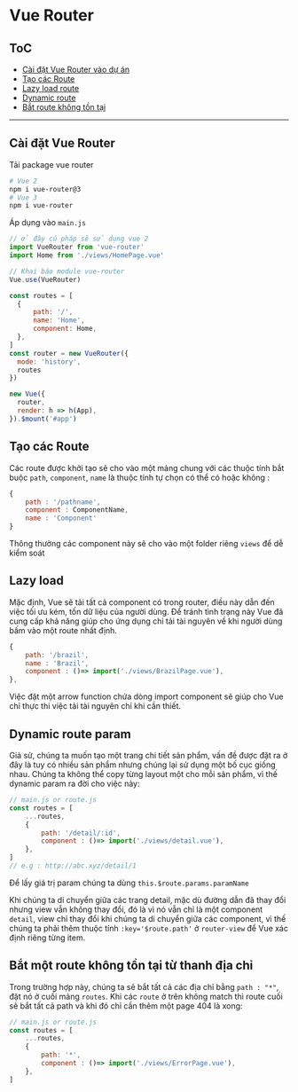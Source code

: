 # Vue Router
## ToC
- [Cài đặt Vue Router vào dự án](#cài-đặt-vue-router)
- [Tạo các Route](#tạo-các-route)
- [Lazy load route](#lazy-load)
- [Dynamic route](#dynamic-route-param)
- [Bắt route không tồn tại](#bắt-một-route-không-tồn-tại-từ-thanh-địa-chỉ)
---
## Cài đặt Vue Router
Tải package vue router
```bash
# Vue 2
npm i vue-router@3
# Vue 3
npm i vue-router
```
Áp dụng vào `main.js`
```javascript
// ở đây cú pháp sẽ sử dụng vue 2
import VueRouter from 'vue-router'
import Home from './views/HomePage.vue'

// Khai báo module vue-router
Vue.use(VueRouter)

const routes = [
  {
      path: '/',
      name: 'Home',
      component: Home,
  },
]
const router = new VueRouter({
  mode: 'history',
  routes
})

new Vue({
  router,
  render: h => h(App),
}).$mount('#app')

```
## Tạo các Route
Các route được khởi tạo sẽ cho vào một mảng chung với các thuộc tính bắt buộc `path`, `component`, `name` là thuộc tính tự chọn có thể có hoặc không :
```javascript
{
    path : '/pathname',
    component : ComponentName,
    name : 'Component'
}

```

Thông thường các component này sẽ cho vào một folder riêng  `views` để dễ kiểm soát
## Lazy load
Mặc định, Vue sẽ tải tất cả component có trong router, điều này dẫn đến việc tối ưu kém, tốn dữ liệu của người dùng. Để tránh tình trạng này Vue đã cung cấp khả năng giúp cho ứng dụng chỉ tải tài nguyên về khi người dùng bấm vào một route nhất định.
```javascript
{
    path: '/brazil',
    name : 'Brazil',
    component : ()=> import('./views/BrazilPage.vue'),
},
```
Việc đặt một arrow function chứa dòng import component sẽ giúp cho Vue chỉ thực thi việc tải tài nguyên chỉ khi cần thiết.
## Dynamic route param
Giả sử, chúng ta muốn tạo một trang chi tiết sản phẩm, vấn đề được đặt ra ở đây là tuy có nhiều sản phẩm nhưng chúng lại sử dụng một bố cục giống nhau. Chúng ta không thể copy từng layout một cho mỗi sản phẩm, vì thế dynamic param ra đời cho việc này:
```javascript
// main.js or route.js
const routes = [
    ...routes,
    {
        path: '/detail/:id',
        component : ()=> import('./views/detail.vue'),
    },
]
// e.g : http://abc.xyz/detail/1
```
Để lấy giá trị param chúng ta dùng `this.$route.params.paramName`

Khi chúng ta di chuyển giữa các trang detail, mặc dù đường dẫn đã thay đổi nhưng view vẫn không thay đổi, đó là vì nó vẫn chỉ là một component `detail`, view chỉ thay đổi khi chúng ta di chuyển giữa các component, vì thế chúng ta phải thêm thuộc tính `:key='$route.path'` ở `router-view` để Vue xác định riêng từng item.
## Bắt một route không tồn tại từ thanh địa chỉ
Trong trường hợp này, chúng ta sẽ bắt tất cả các địa chỉ bằng `path : "*"`, đặt nó ở cuối mảng `routes`. Khi các `route` ở trên không match thì route cuối sẽ bắt tất cả path và khi đó chỉ cần thêm một page 404 là xong:
```javascript
// main.js or route.js
const routes = [
    ...routes,
    {
        path: '*',
        component : ()=> import('./views/ErrorPage.vue'),
    },
]
```